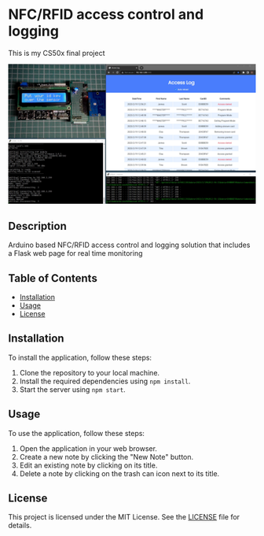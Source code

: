# NFC/RFID access control and logging
This is my CS50x final project

![screenshot.png](screenshot.png)

## Description
Arduino based NFC/RFID access control and logging solution
that includes a Flask web page for real time monitoring

## Table of Contents

- [Installation](#installation)
- [Usage](#usage)
- [License](#license)

## Installation

To install the application, follow these steps:

1. Clone the repository to your local machine.
2. Install the required dependencies using `npm install`.
3. Start the server using `npm start`.

## Usage

To use the application, follow these steps:

1. Open the application in your web browser.
2. Create a new note by clicking the "New Note" button.
3. Edit an existing note by clicking on its title.
4. Delete a note by clicking on the trash can icon next to its title.

## License

This project is licensed under the MIT License. See the [LICENSE](LICENSE) file for details.
